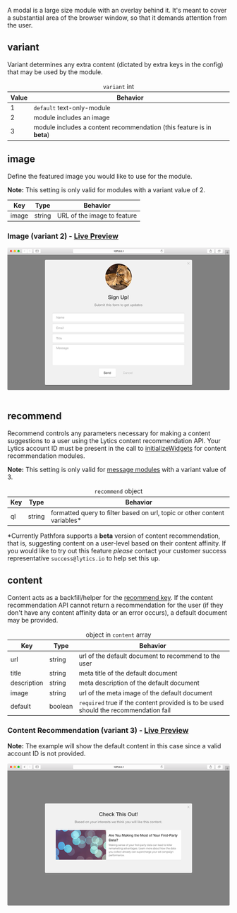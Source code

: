 A modal is a large size module with an overlay behind it. It's meant to cover a substantial area of the browser window, so that it demands attention from the user.

## variant

Variant determines any extra content (dictated by extra keys in the config) that may be used by the module.

<table>
  <thead>
    <tr>
      <td colspan="2" align="center"><code>variant</code> int</td>
    </tr>
    <tr>
      <th>Value</th>
      <th>Behavior</th>
    </tr>
  </thead>
  
  <tr>
    <td>1</td>
    <td><code>default</code> text-only-module</td>
  </tr>
  <tr>
    <td>2</td>
    <td>module includes an image</td>
  </tr>
  <tr>
    <td>3</td>
    <td>module includes a content recommendation (this feature is in <strong>beta</strong>)</td>
  </tr>
</table>

## image

Define the featured image you would like to use for the module.

**Note:** This setting is only valid for modules with a variant value of 2.

<table>
  <thead>
    <tr>
      <th>Key</th>
      <th>Type</th>
      <th>Behavior</th>
    </tr>
  </thead>
  
  <tr>
    <td>image</td>
    <td>string</td>
    <td>URL of the image to feature</td>
  </tr>
</table>

<h3>Image (variant 2) - <a href="../../examples/preview/layouts/modal/image.html" target="_blank">Live Preview</a></h3>

![Image Slideout Module](../examples/img/layouts/modal/image.png)

<pre data-src="../../examples/src/layouts/modal/image.js"></pre>


## recommend

Recommend controls any parameters necessary for making a content suggestions to a user using the Lytics content recommendation API. Your Lytics account ID must be present in the call to [initializeWidgets](/api/methods.md#initializewidgets) for content recommendation modules.

**Note:** This setting is only valid for [message modules](/types/message.md) with a variant value of 3.

<table>
  <thead>
    <tr>
      <td colspan="3" align="center"><code>recommend</code> object</td>
    </tr>
    <tr>
      <th>Key</th>
      <th>Type</th>
      <th>Behavior</th>
    </tr>
  </thead>
  
  <tr>
    <td>ql</td>
    <td>string</td>
    <td>formatted query to filter based on url, topic or other content variables*</td>
  </tr>
</table>

*Currently Pathfora supports a **beta** version of content recommendation, that is, suggesting content on a user-level based on their content affinity. If you would like to try out this feature _please_ contact your customer success representative `success@lytics.io` to help set this up.


## content

Content acts as a backfill/helper for the [recommend key](#recommend). If the content recommendation API cannot return a recommendation for the user (if they don't have any content affinity data or an error occurs), a default document may be provided.

<table>
  <thead>
    <tr>
      <td colspan="3" align="center">object in <code>content</code> array</td>
    </tr>
    <tr>
      <th>Key</th>
      <th>Type</th>
      <th>Behavior</th>
    </tr>
  </thead>
  
  <tr>
    <td>url</td>
    <td>string</td>
    <td>url of the default document to recommend to the user</td>
  </tr>
  <tr>
    <td>title</td>
    <td>string</td>
    <td>meta title of the default document</td>
  </tr>
  <tr>
    <td>description</td>
    <td>string</td>
    <td>meta description of the default document</td>
  </tr>
  <tr>
    <td>image</td>
    <td>string</td>
    <td>url of the meta image of the default document</td>
  </tr>
  <tr>
    <td>default</td>
    <td>boolean</td>
    <td><code>required</code> true if the content provided is to be used should the recommendation fail</td>
  </tr>
</table>

<h3>Content Recommendation (variant 3) - <a href="../../examples/preview/layouts/modal/contentRecommend.html" target="_blank">Live Preview</a></h3>

**Note:** The example will show the default content in this case since a valid account ID is not provided.

![Content Recommendation Modal Module](../examples/img/layouts/modal/contentRecommend.png)

<pre data-src="../../examples/src/layouts/modal/contentRecommend.js"></pre>
